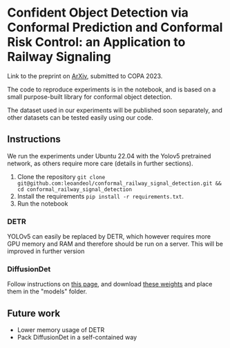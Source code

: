 # Confident Object Detection via Conformal Prediction and Conformal Risk Control: an Application to Railway Signaling
Link to the preprint on [ArXiv](https://arxiv.org/abs/2304.06052), submitted to COPA 2023.

The code to reproduce experiments is in the notebook, and is based on a small purpose-built library for conformal object detection.


The dataset used in our experiments will be published soon separately, and other datasets can be tested easily using our code.

## Instructions
We run the experiments under Ubuntu 22.04 with the Yolov5 pretrained network, as others require more care (details in further sections).
1. Clone the repository `git clone git@github.com:leoandeol/conformal_railway_signal_detection.git && cd conformal_railway_signal_detection`
2. Install the requirements `pip install -r requirements.txt`.
3. Run the notebook

### DETR
YOLOv5 can easily be replaced by DETR, which however requires more GPU memory and RAM and therefore should be run on a server. This will be improved in further version

### DiffusionDet
Follow instructions on [this page](https://github.com/ShoufaChen/DiffusionDet), and download [these weights](https://github.com/ShoufaChen/DiffusionDet/releases/download/v0.1/diffdet_coco_res50_300boxes.pth) and place them in the "models" folder.


## Future work
* Lower memory usage of DETR
* Pack DiffusionDet in a self-contained way 
